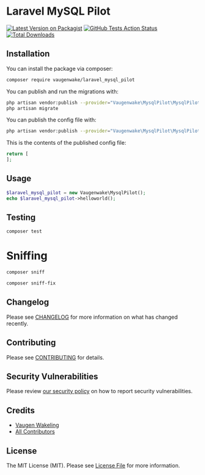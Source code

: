 # Laravel MySQL Pilot

[![Latest Version on Packagist](https://img.shields.io/packagist/v/vaugenwake/laravel_mysql_pilot.svg?style=flat-square)](https://packagist.org/packages/vaugenwake/laravel_mysql_pilot)
[![GitHub Tests Action Status](https://img.shields.io/github/workflow/status/vaugenwake/laravel_mysql_pilot/tests?label=tests)](https://github.com/vaugenwake/laravel_mysql_pilot/actions?query=workflow%3Atests+branch%3Amaster)
[![Total Downloads](https://img.shields.io/packagist/dt/vaugenwake/laravel_mysql_pilot.svg?style=flat-square)](https://packagist.org/packages/vaugenwake/laravel_mysql_pilot)

## Installation

You can install the package via composer:

```bash
composer require vaugenwake/laravel_mysql_pilot
```

You can publish and run the migrations with:

```bash
php artisan vendor:publish --provider="Vaugenwake\MysqlPilot\MysqlPilotServiceProvider" --tag="laravel_mysql_pilot-migrations"
php artisan migrate
```

You can publish the config file with:

```bash
php artisan vendor:publish --provider="Vaugenwake\MysqlPilot\MysqlPilotServiceProvider" --tag="laravel_mysql_pilot-config"
```

This is the contents of the published config file:

```php
return [
];
```

## Usage

```php
$laravel_mysql_pilot = new Vaugenwake\MysqlPilot();
echo $laravel_mysql_pilot->helloworld();
```

## Testing

```bash
composer test
```

# Sniffing

```bash
composer sniff
```

```bash
composer sniff-fix
```

## Changelog

Please see [CHANGELOG](CHANGELOG.md) for more information on what has changed recently.

## Contributing

Please see [CONTRIBUTING](.github/CONTRIBUTING.md) for details.

## Security Vulnerabilities

Please review [our security policy](../../security/policy) on how to report security vulnerabilities.

## Credits

- [Vaugen Wakeling](https://github.com/vaugenwake)
- [All Contributors](../../contributors)

## License

The MIT License (MIT). Please see [License File](LICENSE.md) for more information.
